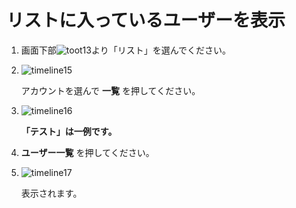 # リストに入っているユーザーを表示

1. 画面下部![toot13](https://dl.thedesk.top/media/toot13.PNG)より「リスト」を選んでください。
2. ![timeline15](https://dl.thedesk.top/media/timeline15.PNG)  

   アカウントを選んで **一覧** を押してください。

3. ![timeline16](https://dl.thedesk.top/media/timeline16.PNG)  

   **「テスト」は一例です。**

4. **ユーザー一覧** を押してください。
5. ![timeline17](https://dl.thedesk.top/media/timeline17.PNG)  

   表示されます。

